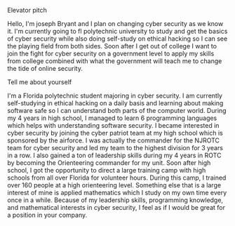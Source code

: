 Elevator pitch

Hello, I'm joseph Bryant and I plan on changing cyber security as we know it. I'm currently going to fl polytechnic university to study and get the basics of cyber security while also doing self-study on ethical hacking so I can see the playing field from both sides. Soon after I get out of college I want to join the fight for cyber security on a government level to apply my skills from college combined with what the government will teach me to change the tide of online security.

Tell me about yourself

I'm a Florida polytechnic student majoring in cyber security. I am currently self-studying in ethical hacking on a daily basis and learning about making software safe so I can understand both parts of the computer world. During my 4 years in high school, I managed to learn 6 programming languages which helps with understanding software security. I became interested in cyber security by joining the cyber patriot team at my high school which is sponsored by the airforce. I was actually the commander for the NJROTC team for cyber security and led my team to the highest division for 3 years in a row. I also gained a ton of leadership skills during my 4 years in ROTC by becoming the Orienteering commander for my unit. Soon after high school, I got the opportunity to direct a large training camp with high schools from all over Florida for volunteer hours. During this camp, I trained over 160 people at a high orienteering level. Something else that is a large interest of mine is applied mathematics which I study on my own time every once in a while. Because of my leadership skills, programming knowledge, and mathematical interests in cyber security, I feel as if I would be great for a position in your company.